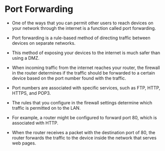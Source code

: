 # Port Forwarding

- One of the ways that you can permit other users to reach devices on your network through the internet is a function called port forwarding. 
- Port forwarding is a rule-based method of directing traffic between devices on separate networks. 
 
- This method of exposing your devices to the internet is much safer than using a DMZ.

- When incoming traffic from the internet reaches your router, the firewall in the router determines if the traffic should be forwarded to a certain device based on the port number found with the traffic. 
- Port numbers are associated with specific services, such as FTP, HTTP, HTTPS, and POP3. 
- The rules that you configure in the firewall settings determine which traffic is permitted on to the LAN. 
- For example, a router might be configured to forward port 80, which is associated with HTTP. 
 
- When the router receives a packet with the destination port of 80, the router forwards the traffic to the device inside the network that serves web pages.
